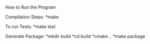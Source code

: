 
How to Run the Program

Compilation Steps:
    *make


To run Tests:
    *make test


Generate Package:
    *mkdir build 
    *cd build
    *cmake ..
    *make package



